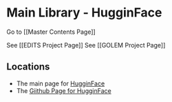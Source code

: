 # Main Library - HugginFace

Go to [[Master Contents Page]]

See [[EDITS Project Page]]
See [[GOLEM Project Page]]

## Locations

- The main page for [HugginFace](https://huggingface.co/transformers/)
- The [Giithub Page for HugginFace](https://github.com/huggingface/transformers)